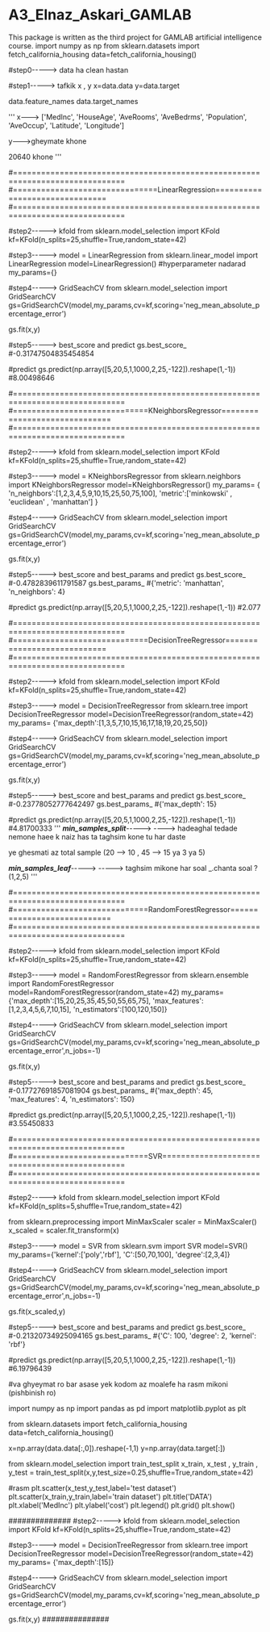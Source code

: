 # A3_Elnaz_Askari_GAMLAB
This package is written as the third project for GAMLAB artificial intelligence course.
import numpy as np
from sklearn.datasets import fetch_california_housing
data=fetch_california_housing()


#step0-----> data ha clean hastan

#step1-----> tafkik x , y 
x=data.data
y=data.target

data.feature_names
data.target_names

'''
x--->
    ['MedInc',
     'HouseAge',
     'AveRooms',
     'AveBedrms',
     'Population',
     'AveOccup',
     'Latitude',
     'Longitude']

y--->gheymate khone
    
20640 khone
'''


#==============================================================================
#===============================LinearRegression===============================
#==============================================================================


#step2-----> kfold
from sklearn.model_selection import KFold
kf=KFold(n_splits=25,shuffle=True,random_state=42)

#step3-----> model = LinearRegression
from sklearn.linear_model import LinearRegression
model=LinearRegression() #hyperparameter nadarad
my_params={}

#step4-----> GridSeachCV
from sklearn.model_selection import GridSearchCV
gs=GridSearchCV(model,my_params,cv=kf,scoring='neg_mean_absolute_percentage_error')

gs.fit(x,y)

#step5-----> best_score and predict
gs.best_score_ 
#-0.31747504835454854

#predict
gs.predict(np.array([5,20,5,1,1000,2,25,-122]).reshape(1,-1))
#8.00498646


#==============================================================================
#=============================KNeighborsRegressor==============================
#==============================================================================


#step2-----> kfold
from sklearn.model_selection import KFold
kf=KFold(n_splits=25,shuffle=True,random_state=42)

#step3-----> model = KNeighborsRegressor
from sklearn.neighbors import KNeighborsRegressor
model=KNeighborsRegressor()
my_params= { 'n_neighbors':[1,2,3,4,5,9,10,15,25,50,75,100],
            'metric':['minkowski'  , 'euclidean' , 'manhattan'] }

#step4-----> GridSeachCV
from sklearn.model_selection import GridSearchCV
gs=GridSearchCV(model,my_params,cv=kf,scoring='neg_mean_absolute_percentage_error')

gs.fit(x,y)

#step5-----> best_score and best_params and predict
gs.best_score_ 
#-0.4782839611791587
gs.best_params_
#{'metric': 'manhattan', 'n_neighbors': 4}

#predict
gs.predict(np.array([5,20,5,1,1000,2,25,-122]).reshape(1,-1))
#2.077

#==============================================================================
#=============================DecisionTreeRegressor============================
#==============================================================================

#step2-----> kfold
from sklearn.model_selection import KFold
kf=KFold(n_splits=25,shuffle=True,random_state=42)

#step3-----> model = DecisionTreeRegressor
from sklearn.tree import DecisionTreeRegressor
model=DecisionTreeRegressor(random_state=42)
my_params= {'max_depth':[1,3,5,7,10,15,16,17,18,19,20,25,50]}


#step4-----> GridSeachCV
from sklearn.model_selection import GridSearchCV
gs=GridSearchCV(model,my_params,cv=kf,scoring='neg_mean_absolute_percentage_error')

gs.fit(x,y)

#step5-----> best_score and best_params and predict
gs.best_score_ 
#-0.23778052777642497
gs.best_params_
#{'max_depth': 15}

#predict
gs.predict(np.array([5,20,5,1,1000,2,25,-122]).reshape(1,-1))
#4.81700333
'''
*****min_samples_split*****----->
----> hadeaghal tedade nemone haee k naiz has ta taghsim kone tu har daste

ye ghesmati az total sample (20  --> 10 , 
                            45 --> 15 ya 3 ya 5)

*****min_samples_leaf*****----->
-----> taghsim mikone har soal _.chanta soal ? (1,2,5)
'''

#==============================================================================
#=============================RandomForestRegressor============================
#==============================================================================

#step2-----> kfold
from sklearn.model_selection import KFold
kf=KFold(n_splits=25,shuffle=True,random_state=42)


#step3-----> model = RandomForestRegressor
from sklearn.ensemble import RandomForestRegressor
model=RandomForestRegressor(random_state=42)
my_params= {'max_depth':[15,20,25,35,45,50,55,65,75],
            'max_features':[1,2,3,4,5,6,7,10,15],
            'n_estimators':[100,120,150]}


#step4-----> GridSeachCV
from sklearn.model_selection import GridSearchCV
gs=GridSearchCV(model,my_params,cv=kf,scoring='neg_mean_absolute_percentage_error',n_jobs=-1)

gs.fit(x,y)

#step5-----> best_score and best_params and predict
gs.best_score_ 
#-0.17727691857081904
gs.best_params_
#{'max_depth': 45, 'max_features': 4, 'n_estimators': 150}

#predict
gs.predict(np.array([5,20,5,1,1000,2,25,-122]).reshape(1,-1))
#3.55450833

#==============================================================================
#=============================SVR==============================================
#==============================================================================

#step2-----> kfold
from sklearn.model_selection import KFold
kf=KFold(n_splits=5,shuffle=True,random_state=42)

from sklearn.preprocessing import MinMaxScaler
scaler = MinMaxScaler() 
x_scaled = scaler.fit_transform(x)

#step3-----> model = SVR
from sklearn.svm import SVR
model=SVR()
my_params={'kernel':['poly','rbf'],
           'C':[50,70,100],
           'degree':[2,3,4]}


#step4-----> GridSeachCV
from sklearn.model_selection import GridSearchCV
gs=GridSearchCV(model,my_params,cv=kf,scoring='neg_mean_absolute_percentage_error',n_jobs=-1)

gs.fit(x_scaled,y)

#step5-----> best_score and best_params and predict
gs.best_score_
#-0.21320734925094165
gs.best_params_
#{'C': 100, 'degree': 2, 'kernel': 'rbf'}

#predict
gs.predict(np.array([5,20,5,1,1000,2,25,-122]).reshape(1,-1))
#6.19796439


#va ghyeymat ro bar asase yek kodom az moalefe ha rasm mikoni (pishbinish ro)

import numpy as np
import pandas as pd
import matplotlib.pyplot as plt

from sklearn.datasets import fetch_california_housing
data=fetch_california_housing()


x=np.array(data.data[:,0]).reshape(-1,1) 
y=np.array(data.target[:])




from sklearn.model_selection import train_test_split
x_train, x_test , y_train , y_test = train_test_split(x,y,test_size=0.25,shuffle=True,random_state=42) 

#rasm
plt.scatter(x_test,y_test,label='test dataset')
plt.scatter(x_train,y_train,label='train dataset')
plt.title('DATA')
plt.xlabel('MedInc')
plt.ylabel('cost')
plt.legend()
plt.grid()
plt.show()

##############
#step2-----> kfold
from sklearn.model_selection import KFold
kf=KFold(n_splits=25,shuffle=True,random_state=42)

#step3-----> model = DecisionTreeRegressor
from sklearn.tree import DecisionTreeRegressor
model=DecisionTreeRegressor(random_state=42)
my_params= {'max_depth':[15]}


#step4-----> GridSeachCV
from sklearn.model_selection import GridSearchCV
gs=GridSearchCV(model,my_params,cv=kf,scoring='neg_mean_absolute_percentage_error')

gs.fit(x,y)
###############

